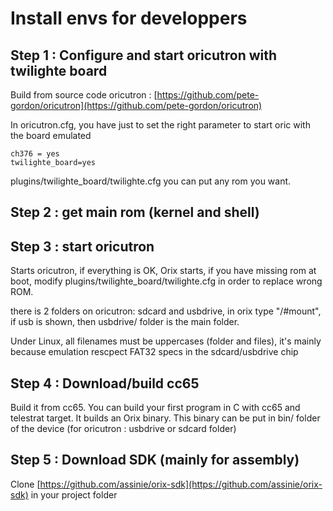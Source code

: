 # Install envs for developpers

## Step 1 : Configure and start oricutron with twilighte board

Build from source code oricutron : [https://github.com/pete-gordon/oricutron](https://github.com/pete-gordon/oricutron)

In oricutron.cfg, you have just to set the right parameter to start oric with the board emulated

``` ca65
ch376 = yes
twilighte_board=yes
```

plugins/twilighte_board/twilighte.cfg you can put any rom you want.

## Step 2 : get main rom (kernel and shell)

## Step 3 : start oricutron

Starts oricutron, if everything is OK, Orix starts, if you have missing rom at boot, modify plugins/twilighte_board/twilighte.cfg in order to replace wrong ROM.

there is 2 folders on oricutron: sdcard and usbdrive, in orix type "/#mount", if usb is shown, then usbdrive/ folder is the main folder.

Under Linux, all filenames must be uppercases (folder and files), it's mainly because emulation rescpect FAT32 specs in the sdcard/usbdrive chip

## Step 4 : Download/build cc65

Build it from cc65. You can build your first program in C with cc65 and telestrat target. It builds an Orix binary. This binary can be put in bin/ folder of the device (for oricutron : usbdrive or sdcard folder)

## Step 5 : Download SDK  (mainly for assembly)

Clone [https://github.com/assinie/orix-sdk](https://github.com/assinie/orix-sdk) in your project folder
